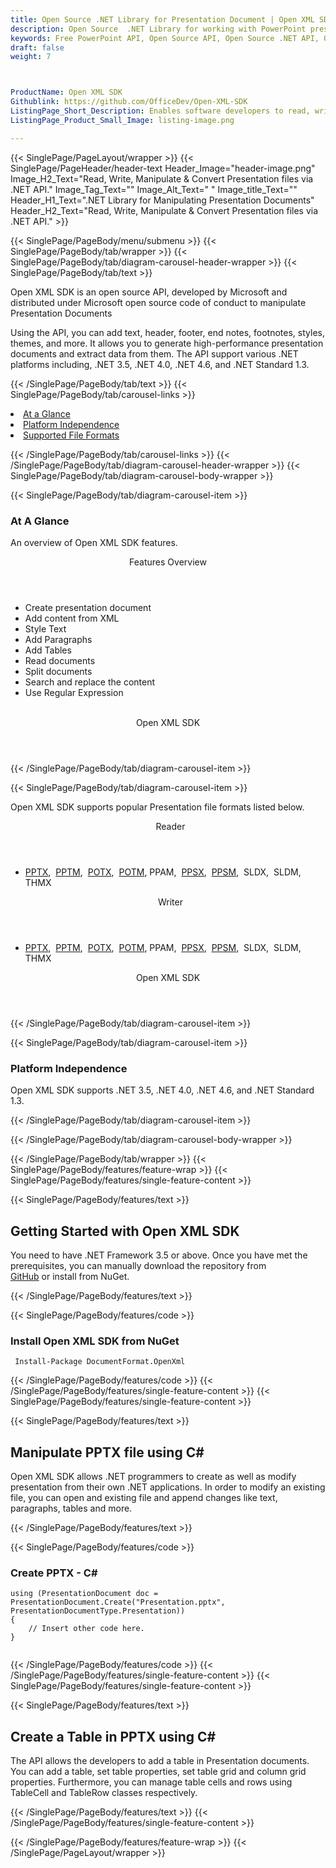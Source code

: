 ```yaml
---
title: Open Source .NET Library for Presentation Document | Open XML SDK
description: Open Source  .NET Library for working with PowerPoint presentations files. Developers can create, modify & manipulate Presentation Documents using C# API. 
keywords: Free PowerPoint API, Open Source API, Open Source .NET API, Open Source Presentation API, .NET Presentation, alternative to MS PowerPoint, .NET PPT API, .NET PPTX API, .NET PPTM, .NET PPTX,  C# Presentation API, .NET Presentation Library, C# Presentation API, Create Presentation,  Read PPTX, Modify PPT
draft: false
weight: 7



ProductName: Open XML SDK
Githublink: https://github.com/OfficeDev/Open-XML-SDK
ListingPage_Short_Description: Enables software developers to read, write & convert Presentation document using from .NET applications.
ListingPage_Product_Small_Image: listing-image.png 

---
```


{{< SinglePage/PageLayout/wrapper >}}
{{< SinglePage/PageHeader/header-text
Header_Image="header-image.png"
Image_H2_Text="Read, Write, Manipulate & Convert Presentation files via .NET API."
Image_Tag_Text=""
Image_Alt_Text=" "
Image_title_Text=""
Header_H1_Text=".NET Library for Manipulating Presentation Documents"
Header_H2_Text="Read, Write, Manipulate & Convert Presentation files via .NET API." >}}

{{< SinglePage/PageBody/menu/submenu >}}
{{< SinglePage/PageBody/tab/wrapper >}}
{{< SinglePage/PageBody/tab/diagram-carousel-header-wrapper >}}
{{< SinglePage/PageBody/tab/text >}}



<p>Open XML SDK is an open source API, developed by Microsoft and distributed under Microsoft open source code of conduct to manipulate Presentation Documents</p>
<p>Using the API, you can add text, header, footer, end notes, footnotes, styles, themes, and more. It allows you to generate high-performance presentation documents and extract data from them. The API support various .NET platforms including, .NET 3.5, .NET 4.0, .NET 4.6, and .NET Standard 1.3.</p>

{{< /SinglePage/PageBody/tab/text >}}
{{< SinglePage/PageBody/tab/carousel-links >}}

<li data-target="#diagramcarousel" data-slide-to="0"><a href="#">At a Glance</a></li>
<li data-target="#diagramcarousel" data-slide-to="2"><a href="#">Platform Independence</a></li>
<li data-target="#diagramcarousel" data-slide-to="1"><a class="activetab" href="#">Supported File Formats</a></li>


{{< /SinglePage/PageBody/tab/carousel-links >}}
{{< /SinglePage/PageBody/tab/diagram-carousel-header-wrapper >}}
{{< SinglePage/PageBody/tab/diagram-carousel-body-wrapper >}}

{{< SinglePage/PageBody/tab/diagram-carousel-item >}}
<h3>At A Glance</h3>
<p>An overview of Open XML SDK features.</p>
<div class="diagram1 d1-poi">
<div class="d1-row">
<div class="d1-col d1-left"><header>Features Overview</header>
<ul>
<li>Create presentation document</li>
<li>Add content from XML</li>
<li>Style Text</li>
<li>Add Paragraphs</li>
<li>Add Tables</li>
<li>Read documents</li>
<li>Split documents</li>
<li>Search and replace the content</li>
<li>Use Regular Expression</li>
</ul>
</div>
<!--/left-->
<div class="d1-col d1-right"> </div>
</div>
<div class="d1-logo" style="border: none;"><!--<img src='listing-image.png' alt="Compression APIs for .NET" />--><header>Open XML SDK</header><footer><small></small></footer></div>
<!--/logo--></div>
<!--/diagram1-->
{{< /SinglePage/PageBody/tab/diagram-carousel-item >}}

{{< SinglePage/PageBody/tab/diagram-carousel-item >}}
<p>Open XML SDK supports popular Presentation file formats listed below.</p>
<div class="diagram1 d2  d1-poi">
<div class="d1-row">
<div class="d1-col d1-left"><header><i class="fa fa-arrows-v "> </i> Reader</header>
<ul>
<li><a href="https://wiki.fileformat.com/presentation/pptx/">PPTX</a>,  <a href="https://wiki.fileformat.com/presentation/pptm/">PPTM</a>,  <a href="https://wiki.fileformat.com/presentation/potx/">POTX</a>,  <a href="https://wiki.fileformat.com/presentation/potm/">POTM</a>, PPAM,  <a href="https://wiki.fileformat.com/presentation/ppsx/">PPSX</a>,  <a href="https://wiki.fileformat.com/presentation/ppsm/">PPSM</a>,  SLDX,  SLDM, THMX</li>
</ul>
</div>
<!--/left-->
<div class="d1-col d1-right"><header><i class="fa  fa-long-arrow-down"> </i> Writer</header>
<ul>
<li><a href="https://wiki.fileformat.com/presentation/pptx/">PPTX</a>,  <a href="https://wiki.fileformat.com/presentation/pptm/">PPTM</a>,  <a href="https://wiki.fileformat.com/presentation/potx/">POTX</a>,  <a href="https://wiki.fileformat.com/presentation/potm/">POTM</a>, PPAM,  <a href="https://wiki.fileformat.com/presentation/ppsx/">PPSX</a>,  <a href="https://wiki.fileformat.com/presentation/ppsm/">PPSM</a>,  SLDX,  SLDM, THMX</li>
</ul>
</div>
<!--/right--></div>
<!--/row-->
<div class="d1-logo" style="border: none;"><!--<img src='listing-image.png' alt="Compression APIs for .NET" />--><header>Open XML SDK</header><footer><small></small></footer></div>
<!--/logo--></div>
<!--/diagram2-->
{{< /SinglePage/PageBody/tab/diagram-carousel-item >}}

{{< SinglePage/PageBody/tab/diagram-carousel-item >}}
<h3>Platform Independence</h3>
<p>Open XML SDK supports .NET 3.5, .NET 4.0, .NET 4.6, and .NET Standard 1.3.</p>
{{< /SinglePage/PageBody/tab/diagram-carousel-item >}}

{{< /SinglePage/PageBody/tab/diagram-carousel-body-wrapper >}}

{{< /SinglePage/PageBody/tab/wrapper >}}
{{< SinglePage/PageBody/features/feature-wrap >}}
{{< SinglePage/PageBody/features/single-feature-content >}}

{{< SinglePage/PageBody/features/text >}}
<h2 class="h2title">Getting Started with Open XML SDK</h2>
<p>You need to have .NET Framework 3.5 or above. Once you have met the prerequisites, you can manually download the repository from <a href="https://github.com/OfficeDev/Open-XML-SDK">GitHub</a> or install from NuGet.</p>
{{< /SinglePage/PageBody/features/text >}}

{{< SinglePage/PageBody/features/code >}}
<h3>Install Open XML SDK from NuGet</h3>
<pre><code class="html"> Install-Package DocumentFormat.OpenXml</code></pre>


{{< /SinglePage/PageBody/features/code >}}
{{< /SinglePage/PageBody/features/single-feature-content >}}
{{< SinglePage/PageBody/features/single-feature-content >}}

{{< SinglePage/PageBody/features/text >}}
<h2 class="h2title">Manipulate PPTX file using C#</h2>
<p>Open XML SDK allows .NET programmers to create as well as modify presentation from their own .NET applications. In order to modify an existing file, you can open and existing file and append changes like text, paragraphs, tables and more.</p>
{{< /SinglePage/PageBody/features/text >}}

{{< SinglePage/PageBody/features/code >}}
<h3>Create PPTX - C#</h3>
<pre><code class="c#">using (PresentationDocument doc = PresentationDocument.Create("Presentation.pptx", PresentationDocumentType.Presentation))
{
    // Insert other code here.
}
                        </code></pre>


{{< /SinglePage/PageBody/features/code >}}
{{< /SinglePage/PageBody/features/single-feature-content >}}
{{< SinglePage/PageBody/features/single-feature-content >}}

{{< SinglePage/PageBody/features/text >}}
<h2 class="h2title">Create a Table in PPTX using C#</h2>
<p>The API allows the developers to add a table in Presentation documents. You can add a table, set table properties, set table grid and column grid properties. Furthermore, you can manage table cells and rows using TableCell and TableRow classes respectively.</p>

{{< /SinglePage/PageBody/features/text >}}
{{< /SinglePage/PageBody/features/single-feature-content >}}

{{< /SinglePage/PageBody/features/feature-wrap >}}
{{< /SinglePage/PageLayout/wrapper >}}